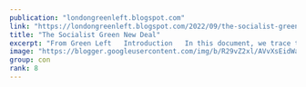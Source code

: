 ```yaml
---
publication: "londongreenleft.blogspot.com"
link: "https://londongreenleft.blogspot.com/2022/09/the-socialist-green-new-deal.html"
title: "The Socialist Green New Deal"
excerpt: "From Green Left   Introduction   In this document, we trace the development of a Green Socialist New Deal (GSND) from its origins in the ‘Ne..."
image: "https://blogger.googleusercontent.com/img/b/R29vZ2xl/AVvXsEidWaivX_N-1jr_l4k__oZUKMOaGrWWNV_nGlt-8JsAXMgSCtJT7WyDJJkvvcSLe6gd0BB4X5RvcDtsv7ZWm0ZG_0Oor5O3m3HN3jpbNH5sbjzLtk7lJtifx7JiPowM8Me4h8WZe4zqQ8C0O6oSmBN5yetgp1LwnTZXgugcx9ZmwzaxqWsIRR3A21bm/w1200-h630-p-k-no-nu/Green%20Left10.png"
group: con
rank: 8
---
```

